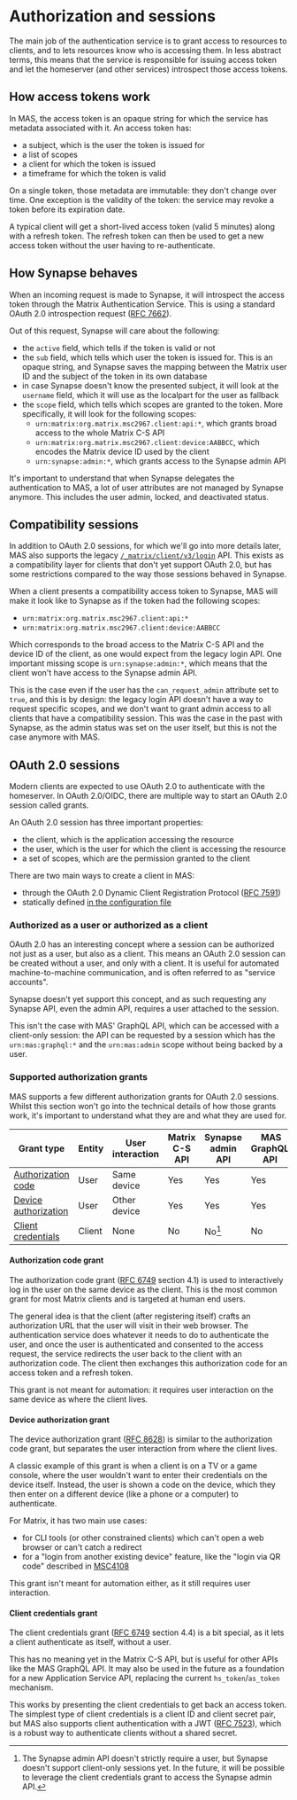 # Authorization and sessions

The main job of the authentication service is to grant access to resources to clients, and to lets resources know who is accessing them.
In less abstract terms, this means that the service is responsible for issuing access token and let the homeserver (and other services) introspect those access tokens.

## How access tokens work

In MAS, the access token is an opaque string for which the service has metadata associated with it.
An access token has:

- a subject, which is the user the token is issued for
- a list of scopes
- a client for which the token is issued
- a timeframe for which the token is valid

On a single token, those metadata are immutable: they don't change over time.
One exception is the validity of the token: the service may revoke a token before its expiration date.

A typical client will get a short-lived access token (valid 5 minutes) along with a refresh token.
The refresh token can then be used to get a new access token without the user having to re-authenticate.

## How Synapse behaves

When an incoming request is made to Synapse, it will introspect the access token through the Matrix Authentication Service.
This is using a standard OAuth 2.0 introspection request ([RFC 7662]).

Out of this request, Synapse will care about the following:

- the `active` field, which tells if the token is valid or not
- the `sub` field, which tells which user the token is issued for. This is an opaque string, and Synapse saves the mapping between the Matrix user ID and the subject of the token in its own database
- in case Synapse doesn't know the presented subject, it will look at the `username` field, which it will use as the localpart for the user as fallback
- the `scope` field, which tells which scopes are granted to the token. More specifically, it will look for the following scopes:
  - `urn:matrix:org.matrix.msc2967.client:api:*`, which grants broad access to the whole Matrix C-S API
  - `urn:matrix:org.matrix.msc2967.client:device:AABBCC`, which encodes the Matrix device ID used by the client
  - `urn:synapse:admin:*`, which grants access to the Synapse admin API

It's important to understand that when Synapse delegates the authentication to MAS, a lot of user attributes are not managed by Synapse anymore.
This includes the user admin, locked, and deactivated status.

## Compatibility sessions

In addition to OAuth 2.0 sessions, for which we'll go into more details later, MAS also supports the legacy [`/_matrix/client/v3/login`](https://spec.matrix.org/v1.10/client-server-api/#get_matrixclientv3login) API.
This exists as a compatibility layer for clients that don't yet support OAuth 2.0, but has some restrictions compared to the way those sessions behaved in Synapse.

When a client presents a compatibility access token to Synapse, MAS will make it look like to Synapse as if the token had the following scopes:

- `urn:matrix:org.matrix.msc2967.client:api:*`
- `urn:matrix:org.matrix.msc2967.client:device:AABBCC`

Which corresponds to the broad access to the Matrix C-S API and the device ID of the client, as one would expect from the legacy login API.
One important missing scope is `urn:synapse:admin:*`, which means that the client won't have access to the Synapse admin API.

This is the case even if the user has the `can_request_admin` attribute set to `true`, and this is by design:
the legacy login API doesn't have a way to request specific scopes, and we don't want to grant admin access to all clients that have a compatibility session.
This was the case in the past with Synapse, as the admin status was set on the user itself, but this is not the case anymore with MAS.

## OAuth 2.0 sessions

Modern clients are expected to use OAuth 2.0 to authenticate with the homeserver.
In OAuth 2.0/OIDC, there are multiple way to start an OAuth 2.0 session called grants.

An OAuth 2.0 session has three important properties:

- the client, which is the application accessing the resource
- the user, which is the user for which the client is accessing the resource
- a set of scopes, which are the permission granted to the client

There are two main ways to create a client in MAS:

- through the OAuth 2.0 Dynamic Client Registration Protocol ([RFC 7591])
- statically defined [in the configuration file](../reference/configuration.md#clients)

### Authorized as a user or authorized as a client

OAuth 2.0 has an interesting concept where a session can be authorized not just as a user, but also as a client.
This means an OAuth 2.0 session can be created without a user, and only with a client.
It is useful for automated machine-to-machine communication, and is often referred to as "service accounts".

Synapse doesn't yet support this concept, and as such requesting any Synapse API, even the admin API, requires a user attached to the session.

This isn't the case with MAS' GraphQL API, which can be accessed with a client-only session:
the API can be requested by a session which has the `urn:mas:graphql:*` and the `urn:mas:admin` scope without being backed by a user.

### Supported authorization grants

MAS supports a few different authorization grants for OAuth 2.0 sessions.
Whilst this section won't go into the technical details of how those grants work, it's important to understand what they are and what they are used for.

| Grant type                                          | Entity | User interaction | Matrix C-S API | Synapse admin API |  MAS GraphQL API |
| --------------------------------------------------- | ------ | ---------------- | -------------- | ----------------- | ---------------- |
| [Authorization code](#authorization-code-grant)     | User   | Same device      | Yes            | Yes               | Yes              |
| [Device authorization](#device-authorization-grant) | User   | Other device     | Yes            | Yes               | Yes              |
| [Client credentials](#client-credentials-grant)     | Client | None             | No             | No[^admin]        | No               |

[^admin]: The Synapse admin API doesn't strictly require a user, but Synapse doesn't support client-only sessions yet. In the future, it will be possible to leverage the client credentials grant to access the Synapse admin API.

#### Authorization code grant

The authorization code grant ([RFC 6749] section 4.1) is used to interactively log in the user on the same device as the client.
This is the most common grant for most Matrix clients and is targeted at human end users.

The general idea is that the client (after registering itself) crafts an authorization URL that the user will visit in their web browser.
The authentication service does whatever it needs to do to authenticate the user, and once the user is authenticated and consented to the access request, the service redirects the user back to the client with an authorization code.
The client then exchanges this authorization code for an access token and a refresh token.

This grant is not meant for automation: it requires user interaction on the same device as where the client lives.

#### Device authorization grant

The device authorization grant ([RFC 8628]) is similar to the authorization code grant, but separates the user interaction from where the client lives.

A classic example of this grant is when a client is on a TV or a game console, where the user wouldn't want to enter their credentials on the device itself.
Instead, the user is shown a code on the device, which they then enter on a different device (like a phone or a computer) to authenticate.

For Matrix, it has two main use cases:

- for CLI tools (or other constrained clients) which can't open a web browser or can't catch a redirect
- for a "login from another existing device" feature, like the "login via QR code" described in [MSC4108]

This grant isn't meant for automation either, as it still requires user interaction.

#### Client credentials grant

The client credentials grant ([RFC 6749] section 4.4) is a bit special, as it lets a client authenticate as itself, without a user.

This has no meaning yet in the Matrix C-S API, but is useful for other APIs like the MAS GraphQL API.
It may also be used in the future as a foundation for a new Application Service API, replacing the current `hs_token`/`as_token` mechanism.

This works by presenting the client credentials to get back an access token.
The simplest type of client credentials is a client ID and client secret pair, but MAS also supports client authentication with a JWT ([RFC 7523]), which is a robust way to authenticate clients without a shared secret.

[MSC4108]: https://github.com/matrix-org/matrix-spec-proposals/pull/4108
[RFC 6749]: https://datatracker.ietf.org/doc/html/rfc6749
[RFC 7523]: https://datatracker.ietf.org/doc/html/rfc7523
[RFC 7591]: https://datatracker.ietf.org/doc/html/rfc7591
[RFC 7662]: https://datatracker.ietf.org/doc/html/rfc7662
[RFC 8628]: https://datatracker.ietf.org/doc/html/rfc8628
